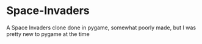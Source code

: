 # Space-Invaders
A Space Invaders clone done in pygame, somewhat poorly made, but I was pretty new to pygame at the time
